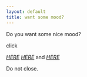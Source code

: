 ```yaml
---
layout: default
title: want some mood?
---
```


Do you want some nice mood?

click 

<a href="http://www.rainymood.com/" target="_blank">*HERE*</a> <a href="http://www.youtube.com/watch?v=HMnrl0tmd3k" target="_blank">*HERE*</a> and <a href="http://www.youtube.com/watch?v=DIx3aMRDUL4" target="_blank">*HERE*</a>

Do not close.
